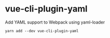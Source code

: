 # vue-cli-plugin-yaml
Add YAML support to Webpack using yaml-loader

```
yarn add --dev vue-cli-plugin-yaml
```